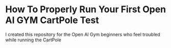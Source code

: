 # How To Properly Run Your First Open AI GYM CartPole Test
I created this repository for the Open AI Gym beginners who feel troubled while running the CartPole 
